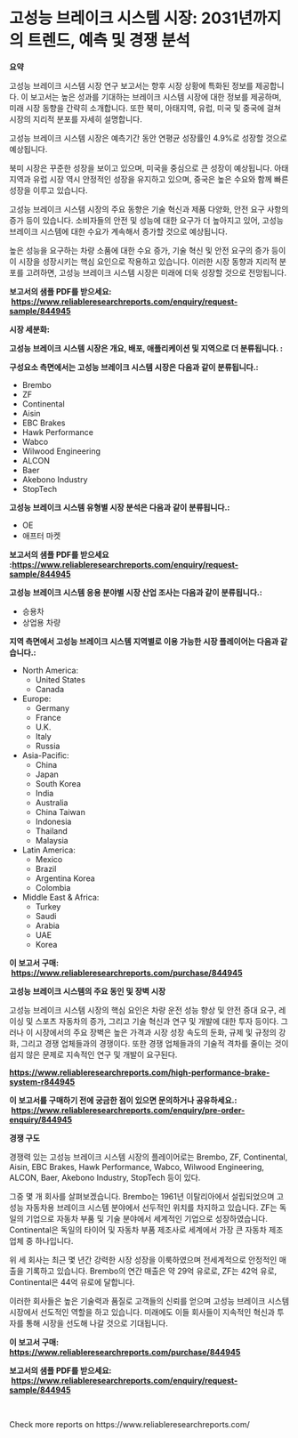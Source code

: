 <p><h1>고성능 브레이크 시스템 시장: 2031년까지의 트렌드, 예측 및 경쟁 분석</h1></p><p><strong>요약</strong></p>
<p><p>고성능 브레이크 시스템 시장 연구 보고서는 향후 시장 상황에 특화된 정보를 제공합니다. 이 보고서는 높은 성과를 기대하는 브레이크 시스템 시장에 대한 정보를 제공하며, 미래 시장 동향을 간략히 소개합니다. 또한 북미, 아태지역, 유럽, 미국 및 중국에 걸쳐 시장의 지리적 분포를 자세히 설명합니다.</p><p>고성능 브레이크 시스템 시장은 예측기간 동안 연평균 성장률인 4.9%로 성장할 것으로 예상됩니다.</p><p>북미 시장은 꾸준한 성장을 보이고 있으며, 미국을 중심으로 큰 성장이 예상됩니다. 아태지역과 유럽 시장 역시 안정적인 성장을 유지하고 있으며, 중국은 높은 수요와 함께 빠른 성장을 이루고 있습니다.</p><p>고성능 브레이크 시스템 시장의 주요 동향은 기술 혁신과 제품 다양화, 안전 요구 사항의 증가 등이 있습니다. 소비자들의 안전 및 성능에 대한 요구가 더 높아지고 있어, 고성능 브레이크 시스템에 대한 수요가 계속해서 증가할 것으로 예상됩니다.</p><p>높은 성능을 요구하는 차량 소품에 대한 수요 증가, 기술 혁신 및 안전 요구의 증가 등이 이 시장을 성장시키는 핵심 요인으로 작용하고 있습니다. 이러한 시장 동향과 지리적 분포를 고려하면, 고성능 브레이크 시스템 시장은 미래에 더욱 성장할 것으로 전망됩니다.</p></p>
<p><strong>보고서의 샘플 PDF를 받으세요: &nbsp;<a href="https://www.reliableresearchreports.com/enquiry/request-sample/844945">https://www.reliableresearchreports.com/enquiry/request-sample/844945</a></strong></p>
<p><strong>시장 세분화:</strong></p>
<p><strong> 고성능 브레이크 시스템 시장은 개요, 배포, 애플리케이션 및 지역으로 더 분류됩니다. :</strong></p>
<p><strong>구성요소 측면에서는 고성능 브레이크 시스템 시장은 다음과 같이 분류됩니다.:</strong></p>
<p><ul><li>Brembo</li><li>ZF</li><li>Continental</li><li>Aisin</li><li>EBC Brakes</li><li>Hawk Performance</li><li>Wabco</li><li>Wilwood Engineering</li><li>ALCON</li><li>Baer</li><li>Akebono Industry</li><li>StopTech</li></ul></p>
<p><strong> 고성능 브레이크 시스템 유형별 시장 분석은 다음과 같이 분류됩니다.:</strong></p>
<p><ul><li>OE</li><li>애프터 마켓</li></ul></p>
<p><strong>보고서의 샘플 PDF를 받으세요 :<a href="https://www.reliableresearchreports.com/enquiry/request-sample/844945">https://www.reliableresearchreports.com/enquiry/request-sample/844945</a></strong></p>
<p><strong> 고성능 브레이크 시스템 응용 분야별 시장 산업 조사는 다음과 같이 분류됩니다.:</strong></p>
<p><ul><li>승용차</li><li>상업용 차량</li></ul></p>
<p><strong>지역 측면에서 고성능 브레이크 시스템 지역별로 이용 가능한 시장 플레이어는 다음과 같습니다.:</strong></p>
<p><ul>
    <li>
        North America:
        <ul>
            <li>United States</li>
            <li>Canada</li>
        </ul>
    </li>
    <li>
        Europe:
        <ul>
            <li>Germany</li>
            <li>France</li>
            <li>U.K.</li>
            <li>Italy</li>
            <li>Russia</li>
        </ul>
    </li>
    <li>
        Asia-Pacific:
        <ul>
            <li>China</li>
            <li>Japan</li>
            <li>South Korea</li>
            <li>India</li>
            <li>Australia</li>
            <li>China Taiwan</li>
            <li>Indonesia</li>
            <li>Thailand</li>
            <li>Malaysia</li>
        </ul>
    </li>
    <li>
        Latin America:
        <ul>
            <li>Mexico</li>
            <li>Brazil</li>
            <li>Argentina Korea</li>
            <li>Colombia</li>
        </ul>
    </li>
    <li>
        Middle East & Africa:
        <ul>
            <li>Turkey</li>
            <li>Saudi</li>
            <li>Arabia</li>
            <li>UAE</li>
            <li>Korea</li>
        </ul>
    </li>
    </ul></p>
<p><strong>이 보고서 구매: &nbsp;<a href="https://www.reliableresearchreports.com/purchase/844945">https://www.reliableresearchreports.com/purchase/844945</a></strong></p>
<p><strong>고성능 브레이크 시스템의 주요 동인 및 장벽 시장</strong></p>
<p><p>고성능 브레이크 시스템 시장의 핵심 요인은 차량 운전 성능 향상 및 안전 증대 요구, 레이싱 및 스포츠 자동차의 증가, 그리고 기술 혁신과 연구 및 개발에 대한 투자 등이다. 그러나 이 시장에서의 주요 장벽은 높은 가격과 시장 성장 속도의 둔화, 규제 및 규정의 강화, 그리고 경쟁 업체들과의 경쟁이다. 또한 경쟁 업체들과의 기술적 격차를 줄이는 것이 쉽지 않은 문제로 지속적인 연구 및 개발이 요구된다.</p></p>
<p><strong><a href="https://www.reliableresearchreports.com/high-performance-brake-system-r844945">https://www.reliableresearchreports.com/high-performance-brake-system-r844945</a></strong></p>
<p><strong>이 보고서를 구매하기 전에 궁금한 점이 있으면 문의하거나 공유하세요.: &nbsp;<a href="https://www.reliableresearchreports.com/enquiry/pre-order-enquiry/844945">https://www.reliableresearchreports.com/enquiry/pre-order-enquiry/844945</a></strong></p>
<p><strong>경쟁 구도</strong></p>
<p><p>경쟁력 있는 고성능 브레이크 시스템 시장의 플레이어로는 Brembo, ZF, Continental, Aisin, EBC Brakes, Hawk Performance, Wabco, Wilwood Engineering, ALCON, Baer, Akebono Industry, StopTech 등이 있다. </p><p>그중 몇 개 회사를 살펴보겠습니다. Brembo는 1961년 이탈리아에서 설립되었으며 고성능 자동차용 브레이크 시스템 분야에서 선두적인 위치를 차지하고 있습니다. ZF는 독일의 기업으로 자동차 부품 및 기술 분야에서 세계적인 기업으로 성장하였습니다. Continental은 독일의 타이어 및 자동차 부품 제조사로 세계에서 가장 큰 자동차 제조업체 중 하나입니다.</p><p>위 세 회사는 최근 몇 년간 강력한 시장 성장을 이룩하였으며 전세계적으로 안정적인 매출을 기록하고 있습니다. Brembo의 연간 매출은 약 29억 유로로, ZF는 42억 유로, Continental은 44억 유로에 달합니다.</p><p>이러한 회사들은 높은 기술력과 품질로 고객들의 신뢰를 얻으며 고성능 브레이크 시스템 시장에서 선도적인 역할을 하고 있습니다. 미래에도 이들 회사들이 지속적인 혁신과 투자를 통해 시장을 선도해 나갈 것으로 기대됩니다.</p></p>
<p><strong>이 보고서 구매: &nbsp; <a href="https://www.reliableresearchreports.com/purchase/844945">https://www.reliableresearchreports.com/purchase/844945</a></strong></p>
<p><strong>보고서의 샘플 PDF를 받으세요: &nbsp;<a href="https://www.reliableresearchreports.com/enquiry/request-sample/844945">https://www.reliableresearchreports.com/enquiry/request-sample/844945</a></strong><strong></strong></p>
<p>&nbsp;</p>
<p>Check more reports on https://www.reliableresearchreports.com/</p>